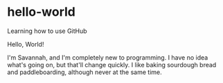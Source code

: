 # hello-world
Learning how to use GitHub


Hello, World!

I'm Savannah, and I'm completely new to programming. I have no idea what's going on, but that'll change quickly. 
I like baking sourdough bread and paddleboarding, although never at the same time.

